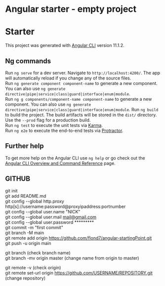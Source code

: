 # Angular starter - empty project


# Starter

This project was generated with [Angular CLI](https://github.com/angular/angular-cli) version 11.1.2.

## Ng commands

Run `ng serve` for a dev server. Navigate to `http://localhost:4200/`. The app will automatically reload if you change any of the source files.  
Run `ng generate component component-name` to generate a new component. You can also use `ng generate directive|pipe|service|class|guard|interface|enum|module`.  
Run `ng g components/component-name component-name` to generate a new component. You can also use `ng generate directive|pipe|service|class|guard|interface|enum|module`. 
Run `ng build` to build the project. The build artifacts will be stored in the `dist/` directory. Use the `--prod` flag for a production build.  
Run `ng test` to execute the unit tests via [Karma](https://karma-runner.github.io).  
Run `ng e2e` to execute the end-to-end tests via [Protractor](http://www.protractortest.org/).  

## Further help

To get more help on the Angular CLI use `ng help` or go check out the [Angular CLI Overview and Command Reference](https://angular.io/cli) page.


## GITHUB
git init  
git add README.md   
git config --global http.proxy http[s]://username:password@proxyipaddress:portnumber  
git config --global user.name "NICK"  
git config --global user.mail mail@gmail.com  
git config --global user.password *********  
git commit -m "first commit"  
git branch -M main  
git remote add origin https://github.com/flond7/angular-startingPoint.git  
git push -u origin main 
  
git branch (check branch name)  
git branch -mv origin master (change name from origin to master)  
  
git remote -v (check origin)  
git remote set-url origin https://github.com/USERNAME/REPOSITORY.git (change repository)  

